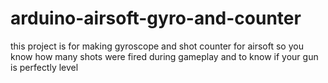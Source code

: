 # arduino-airsoft-gyro-and-counter
this project is for making gyroscope and shot counter for airsoft 
so you know how many shots were fired during gameplay and to know if your gun is perfectly level
